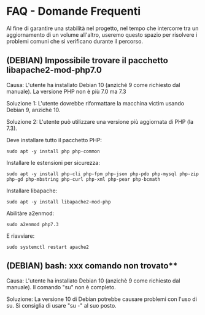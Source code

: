 # FAQ - Domande Frequenti
Al fine di garantire una stabilità nel progetto, nel tempo che intercorre tra un aggiornamento di un volume all'altro, useremo questo spazio per risolvere i problemi comuni che si verificano durante il percorso.
  
## (DEBIAN) Impossibile trovare il pacchetto libapache2-mod-php7.0
Causa: L'utente ha installato Debian 10 (anziché 9 come richiesto dal manuale). La versione PHP non è più 7.0 ma 7.3

Soluzione 1: L'utente dovrebbe riformattare la macchina victim usando Debian 9, anzichè 10. 

Soluzione 2: L'utente può utilizzare una versione più aggiornata di PHP (la 7.3).

Deve installare tutto il pacchetto PHP:

```sudo apt -y install php php-common```

Installare le estensioni per sicurezza:

```sudo apt -y install php-cli php-fpm php-json php-pdo php-mysql php-zip php-gd php-mbstring php-curl php-xml php-pear php-bcmath```

Installare libapache:

```sudo apt -y install libapache2-mod-php```

Abilitàre a2enmod:

```sudo a2enmod php7.3 ```

E riavviare:

```sudo systemctl restart apache2```

## (DEBIAN) bash: xxx comando non trovato**
Causa: L'utente ha installato Debian 10 (anzichè 9 come richiesto dal manuale). Il comando "su" non è completo.

Soluzione: La versione 10 di Debian potrebbe causare problemi con l'uso di su. Si consiglia di usare "su -" al suo posto.
